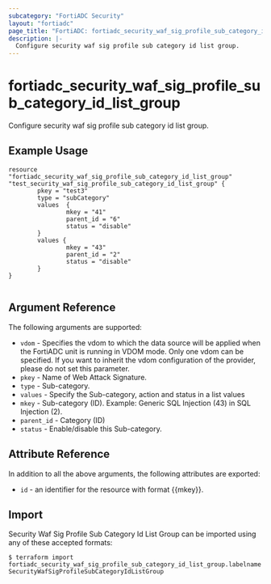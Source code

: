 ```yaml
---
subcategory: "FortiADC Security"
layout: "fortiadc"
page_title: "FortiADC: fortiadc_security_waf_sig_profile_sub_category_id_list_group"
description: |-
  Configure security waf sig profile sub category id list group.
---
```


# fortiadc_security_waf_sig_profile_sub_category_id_list_group
Configure security waf sig profile sub category id list group.

## Example Usage
```hcl
resource "fortiadc_security_waf_sig_profile_sub_category_id_list_group" "test_security_waf_sig_profile_sub_category_id_list_group" {
        pkey = "test3"
        type = "subCategory"
        values  {
                mkey = "41"
                parent_id = "6"
                status = "disable"
        }
        values {
                mkey = "43"
                parent_id = "2"
                status = "disable"
        }
}


```

## Argument Reference

The following arguments are supported:

* `vdom` - Specifies the vdom to which the data source will be applied when the FortiADC unit is running in VDOM mode. Only one vdom can be specified. If you want to inherit the vdom configuration of the provider, please do not set this parameter.
* `pkey` - Name of Web Attack Signature.
* `type` - Sub-category.
* `values` - Specify the Sub-category, action and status in a list values
* `mkey` - Sub-category (ID). Example: Generic SQL Injection (43) in SQL Injection (2).
* `parent_id` - Category (ID)
* `status` - Enable/disable this Sub-category.

## Attribute Reference

In addition to all the above arguments, the following attributes are exported:
* `id` - an identifier for the resource with format {{mkey}}.

## Import
 Security Waf Sig Profile Sub Category Id List Group can be imported using any of these accepted formats:
```
$ terraform import fortiadc_security_waf_sig_profile_sub_category_id_list_group.labelname SecurityWafSigProfileSubCategoryIdListGroup
```
